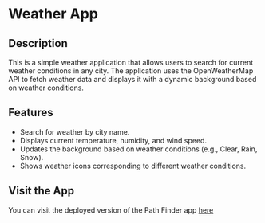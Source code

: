 # Weather App

## Description

This is a simple weather application that allows users to search for current weather conditions in any city. The application uses the OpenWeatherMap API to fetch weather data and displays it with a dynamic background based on weather conditions.

## Features

- Search for weather by city name.
- Displays current temperature, humidity, and wind speed.
- Updates the background based on weather conditions (e.g., Clear, Rain, Snow).
- Shows weather icons corresponding to different weather conditions.



## Visit the App

You can visit the deployed version of the Path Finder app [here](https://weather-app-git-main-shrey-karirias-projects.vercel.app/)


